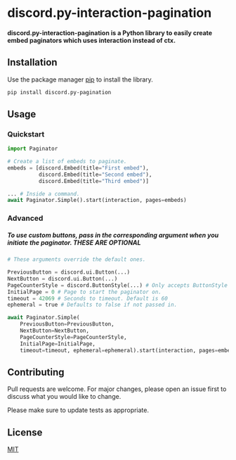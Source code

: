 # discord.py-interaction-pagination

#### discord.py-interaction-pagination is a Python library to easily create embed paginators which uses interaction instead of ctx.

## Installation

Use the package manager [pip](https://pip.pypa.io/en/stable/) to install the library.

```bash
pip install discord.py-pagination
```

## Usage

### Quickstart
```python
import Paginator

# Create a list of embeds to paginate.
embeds = [discord.Embed(title="First embed"),
          discord.Embed(title="Second embed"),
          discord.Embed(title="Third embed")]

... # Inside a command.
await Paginator.Simple().start(interaction, pages=embeds)
```

### Advanced

##### To use custom buttons, pass in the corresponding argument when you initiate the paginator. **THESE ARE OPTIONAL**

```python
# These arguments override the default ones.

PreviousButton = discord.ui.Button(...)
NextButton = discord.ui.Button(...)
PageCounterStyle = discord.ButtonStyle(...) # Only accepts ButtonStyle instead of Button
InitialPage = 0 # Page to start the paginator on.
timeout = 42069 # Seconds to timeout. Default is 60
ephemeral = true # Defaults to false if not passed in.

await Paginator.Simple(
    PreviousButton=PreviousButton,
    NextButton=NextButton,
    PageCounterStyle=PageCounterStyle,
    InitialPage=InitialPage,
    timeout=timeout, ephemeral=ephemeral).start(interaction, pages=embeds)
```
## Contributing
Pull requests are welcome. For major changes, please open an issue first to discuss what you would like to change.

Please make sure to update tests as appropriate.

## License
[MIT](https://choosealicense.com/licenses/mit/)
